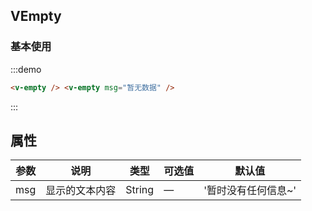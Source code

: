 ## VEmpty

### 基本使用

:::demo

```html
<v-empty /> <v-empty msg="暂无数据" />
```

:::

## 属性

| 参数 | 说明           | 类型   | 可选值 | 默认值              |
| ---- | -------------- | ------ | ------ | ------------------- |
| msg  | 显示的文本内容 | String | —      | '暂时没有任何信息~' |
